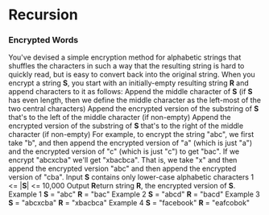 # **R**ecursion
### Encrypted Words
You've devised a simple encryption method for alphabetic strings that shuffles the characters in such a way that the resulting string is hard to quickly read, but is easy to convert back into the original string.
When you encrypt a string **S**, you start with an initially-empty resulting string **R** and append characters to it as follows:
Append the middle character of **S** (if **S** has even length, then we define the middle character as the left-most of the two central characters)
Append the encrypted version of the substring of **S** that's to the left of the middle character (if non-empty)
Append the encrypted version of the substring of **S** that's to the right of the middle character (if non-empty)
For example, to encrypt the string "abc", we first take "b", and then append the encrypted version of "a" (which is just "a") and the encrypted version of "c" (which is just "c") to get "bac".
If we encrypt "abcxcba" we'll get "xbacbca". That is, we take "x" and then append the encrypted version "abc" and then append the encrypted version of "cba".
Input
**S** contains only lower-case alphabetic characters
1 <= |**S**| <= 10,000
Output
**R**eturn string **R**, the encrypted version of **S**.
Example 1
**S** = "abc"
**R** = "bac"
Example 2
**S** = "abcd"
**R** = "bacd"
Example 3
**S** = "abcxcba"
**R** = "xbacbca"
Example 4
**S** = "facebook"
**R** = "eafcobok"
